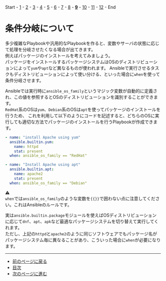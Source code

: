 Start - [1](step01.md) - [2](step02.md) - [3](step03.md) - [4](step04.md) - [5](step05.md) - [6](step06.md) - [7](step07.md) - [8](step08.md) - [**9**](step09.md) - [10](step10.md) - [11](step11.md) - [12](step12.md) - End


# 条件分岐について

多少複雑なPlaybookや汎用的なPlaybookを作ると、変数やサーバの状態に応じて処理を分岐させたくなる場合が出てきます。  
例えばパッケージのインストールを考えてみましょう。  
パッケージをインストールするパッケージシステムはOSのディストリビューションによって`yum`や`apt`など異なるものが使われます。
Ansibleで実行させるタスクもディストリビューションによって使い分ける、といった場合に`when`を使って条件分岐させます。

Ansibleでは実行時に`ansible_os_family`というマジック変数が自動的に定義され、この値を参照するとOSのディストリビューションを識別することができます。  
`RedHat`系のOSは`yum`、`Debian`系のOSは`apt`を使ってパッケージのインストールを行うため、
これを利用して以下のようにコードを記述すると、どちらのOSに実行しても適切な方法でパッケージのインストールを行うPlaybookが作成できます。

```yaml
- name: "install Apache using yum"
  ansible.builtin.yum:
    name: httpd
    stat: present
  when: ansible_os_family == "RedHat"

- name: "Install Apache using apt"
  ansible.builtin.apt:
    name: apache2
    stat: present
  when: ansible_os_family == "Debian"
```

:warning:  
`when`では`ansible_os_family`のような変数を`{{}}`で囲わない点に注意してください。これはAnsibleのルールです。

実は`ansible.builtin.package`モジュールを使えばOSディストリビューションに応じて`dnf`、`apt`、`apk`など最適なパッケージシステムを切り替えて実行してくれます。  
ただし、上記の`httpd`と`apache2`のように同じソフトウェアでもパッケージ名がパッケージシステム毎に異なることがあり、こういった場合に`when`が必要になります。

---

- [前のページに戻る](step08a.md)
- [目次](README.md)
- [次のページに進む](step10.md)
